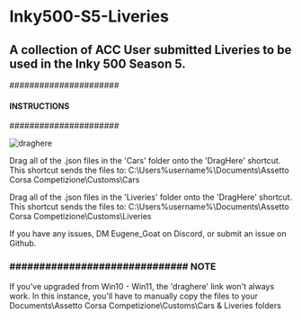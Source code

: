 # Inky500-S5-Liveries
## A collection of ACC User submitted Liveries to be used in the Inky 500 Season 5.

######################
#### INSTRUCTIONS ####
######################

![draghere](https://github.com/EugeneGGHQ/Inky500-S3-Liveries/assets/60108700/7c41629c-25b3-4d7c-8d3d-bf592364aa25)

Drag all of the .json files in the 'Cars' folder onto the 'DragHere' shortcut. This shortcut sends the files to:
C:\Users\%username%\Documents\Assetto Corsa Competizione\Customs\Cars

Drag all of the .json files in the 'Liveries' folder onto the 'DragHere' shortcut. This shortcut sends the files to:
C:\Users\%username%\Documents\Assetto Corsa Competizione\Customs\Liveries

If you have any issues, DM Eugene_Goat on Discord, or submit an issue on Github.

### ############################## NOTE ##############################

If you've upgraded from Win10 - Win11, the 'draghere' link won't always work. In this instance, you'll have to manually copy the files to your Documents\Assetto Corsa Competizione\Customs\Cars & Liveries folders

